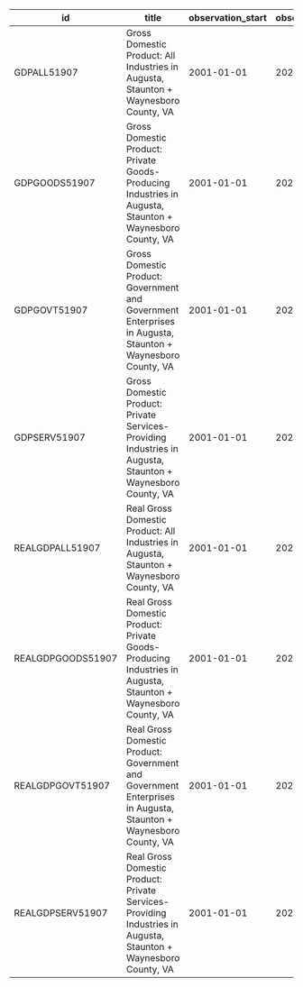 | id                | title                                                                                                           | observation_start   | observation_end   |
|-------------------|-----------------------------------------------------------------------------------------------------------------|---------------------|-------------------|
| GDPALL51907       | Gross Domestic Product: All Industries in Augusta, Staunton + Waynesboro County, VA                             | 2001-01-01          | 2021-01-01        |
| GDPGOODS51907     | Gross Domestic Product: Private Goods-Producing Industries in Augusta, Staunton + Waynesboro County, VA         | 2001-01-01          | 2021-01-01        |
| GDPGOVT51907      | Gross Domestic Product: Government and Government Enterprises in Augusta, Staunton + Waynesboro County, VA      | 2001-01-01          | 2021-01-01        |
| GDPSERV51907      | Gross Domestic Product: Private Services-Providing Industries in Augusta, Staunton + Waynesboro County, VA      | 2001-01-01          | 2021-01-01        |
| REALGDPALL51907   | Real Gross Domestic Product: All Industries in Augusta, Staunton + Waynesboro County, VA                        | 2001-01-01          | 2021-01-01        |
| REALGDPGOODS51907 | Real Gross Domestic Product: Private Goods-Producing Industries in Augusta, Staunton + Waynesboro County, VA    | 2001-01-01          | 2021-01-01        |
| REALGDPGOVT51907  | Real Gross Domestic Product: Government and Government Enterprises in Augusta, Staunton + Waynesboro County, VA | 2001-01-01          | 2021-01-01        |
| REALGDPSERV51907  | Real Gross Domestic Product: Private Services-Providing Industries in Augusta, Staunton + Waynesboro County, VA | 2001-01-01          | 2021-01-01        |